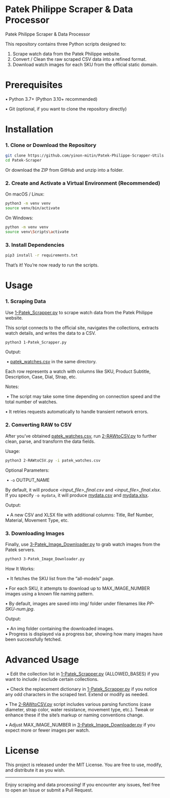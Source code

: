 Patek Philippe Scraper &amp; Data Processor
=======
Patek Philippe Scraper & Data Processor

This repository contains three Python scripts designed to:

1.	Scrape watch data from the Patek Philippe website.
2.	Convert / Clean the raw scraped CSV data into a refined format.
3.	Download watch images for each SKU from the official static domain.



# Prerequisites

​• Python 3.7+ (Python 3.10+ recommended) 

• Git (optional, if you want to clone the repository directly)



# Installation
### 1. Clone or Download the Repository

``` bash
git clone https://github.com/yinon-mitin/Patek-Philippe-Scrapper-Utils.git
cd Patek-Scraper
```

Or download the ZIP from GitHub and unzip into a folder.

### 2. Create and Activate a Virtual Environment (Recommended)

On macOS / Linux:

```bash
python3 -m venv venv
source venv/bin/activate
```

On Windows:

```bash
python -m venv venv
source venv\Scripts\activate
```

### 3. Install Dependencies

```bash
pip3 install -r requirements.txt
```

That’s it! You’re now ready to run the scripts.



# Usage

### 1. Scraping Data

Use <u>1-Patek_Scrapper.py</u> to scrape watch data from the Patek Philippe website.

This script connects to the official site, navigates the collections, extracts watch details, and writes the data to a CSV.

```bash
python3 1-Patek_Scrapper.py
```

Output:

​	•	<u>patek_watches.csv</u> in the same directory.

  Each row represents a watch with columns like SKU, Product Subtitle, Description, Case, Dial, Strap, etc.

Notes:

​	•	The script may take some time depending on connection speed and the total number of watches.

  •	It retries requests automatically to handle transient network errors.

### 2. Converting RAW to CSV

After you’ve obtained <u>patek_watches.csv</u>, run <u>2-RAWtoCSV.py</u> to further clean, parse, and transform the data fields.

Usage:

```bash
python3 2-RAWtoCSV.py -i patek_watches.csv
```

Optional Parameters:

​	•	`-o` OUTPUT_NAME

  By default, it will produce *<input_file>_final.csv* and *<input_file>_final.xlsx*.
​	If you specify `-o mydata`, it will produce <u>mydata.csv</u> and <u>mydata.xlsx</u>.

Output:

​	•	A new CSV and XLSX file with additional columns: Title, Ref Number, Material, Movement Type, etc.

### 3. Downloading Images

Finally, use <u>3-Patek_Image_Downloader.py</u> to grab watch images from the Patek servers.

```bash
python3 3-Patek_Image_Downloader.py
```

How It Works:

​	•	It fetches the SKU list from the “all-models” page.

  •	For each SKU, it attempts to download up to MAX_IMAGE_NUMBER images using a known file naming pattern.
  
  •	By default, images are saved into img/ folder under filenames like *PP-SKU-num.jpg*.

Output:

​	•	An img folder containing the downloaded images.
​	
  •	Progress is displayed via a progress bar, showing how many images have been successfully fetched.



# Advanced Usage

​	•	Edit the collection list in <u>1-Patek_Scrapper.py</u> (ALLOWED_BASES) if you want to include / exclude certain collections.

​	•	Check the replacement dictionary in <u>1-Patek_Scrapper.py</u> if you notice any odd characters in the scraped text. Extend or modify as needed.

  •	The <u>2-RAWtoCSV.py</u> script includes various parsing functions (case diameter, strap color, water resistance, movement type, etc.). Tweak or enhance these if the site’s markup or naming conventions change.
  
  •	Adjust MAX_IMAGE_NUMBER in <u>3-Patek_Image_Downloader.py</u> if you expect more or fewer images per watch.



# License

This project is released under the MIT License. You are free to use, modify, and distribute it as you wish.

------

Enjoy scraping and data processing! If you encounter any issues, feel free to open an Issue or submit a Pull Request.
